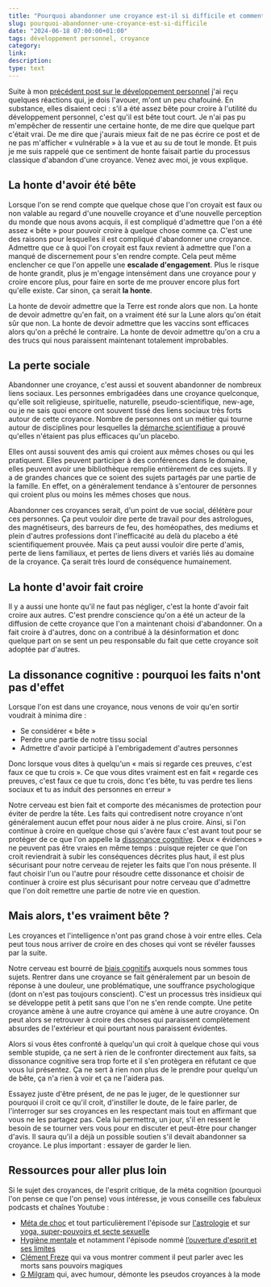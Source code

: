 ```yaml
---
title: "Pourquoi abandonner une croyance est-il si difficile et comment aider ?"
slug: pourquoi-abandonner-une-croyance-est-si-difficile
date: "2024-06-18 07:00:00+01:00"
tags: développement personnel, croyance
category:
link:
description:
type: text
---
```


Suite à mon [précédent post sur le développement personnel](/blog/fr/developpement-personnel-pourquoi-j-ai-arrete-pourquoi-faut-il-s-en-mefier/) j'ai reçu quelques réactions qui, je dois l'avouer, m'ont un peu chafouiné. En substance, elles disaient ceci : s'il a été assez bête pour croire à l'utilité du développement personnel, c'est qu'il est bête tout court. Je n'ai pas pu m'empêcher de ressentir une certaine honte, de me dire que quelque part c'était vrai. De me dire que j'aurais mieux fait de ne pas écrire ce post et de ne pas m'afficher « vulnérable » à la vue et au su de tout le monde. Et puis je me suis rappelé que ce sentiment de honte faisait partie du processus classique d'abandon d'une croyance. Venez avec moi, je vous explique.

<!-- TEASER_END -->

## La honte d'avoir été bête

Lorsque l'on se rend compte que quelque chose que l'on croyait est faux ou non valable au regard d'une nouvelle croyance et d'une nouvelle perception du monde que nous avons acquis, il est compliqué d'admettre que l'on a été assez « bête » pour pouvoir croire à quelque chose comme ça. C'est une des raisons pour lesquelles il est compliqué d'abandonner une croyance. Admettre que ce à quoi l'on croyait est faux revient à admettre que l'on a manqué de discernement pour s'en rendre compte. Cela peut même enclencher ce que l'on appelle une **escalade d'engagement**. Plus le risque de honte grandit, plus je m'engage intensément dans une croyance pour y croire encore plus, pour faire en sorte de me prouver encore plus fort qu'elle existe. Car sinon, ça serait **la honte**.

La honte de devoir admettre que la Terre est ronde alors que non. La honte de devoir admettre qu'en fait, on a vraiment été sur la Lune alors qu'on était sûr que non. La honte de devoir admettre que les vaccins sont efficaces alors qu'on a prêché le contraire. La honte de devoir admettre qu'on a cru a des trucs qui nous paraissent maintenant totalement improbables.

## La perte sociale

Abandonner une croyance, c'est aussi et souvent abandonner de nombreux liens sociaux. Les personnes embrigadées dans une croyance quelconque, qu'elle soit religieuse, spirituelle, naturelle, pseudo-scientifique, new-age, ou je ne sais quoi encore ont souvent tissé des liens sociaux très forts autour de cette croyance. Nombre de personnes ont un métier qui tourne autour de disciplines pour lesquelles la [démarche scientifique](https://www.youtube.com/watch?v=1c1jZQ9Bkq0) a prouvé qu'elles n'étaient pas plus efficaces qu'un placebo.

Elles ont aussi souvent des amis qui croient aux mêmes choses ou qui les pratiquent. Elles peuvent participer à des conférences dans le domaine, elles peuvent avoir une bibliothèque remplie entièrement de ces sujets. Il y a de grandes chances que ce soient des sujets partagés par une partie de la famille. En effet, on a généralement tendance à s'entourer de personnes qui croient plus ou moins les mêmes choses que nous.

Abandonner ces croyances serait, d'un point de vue social, délétère pour ces personnes. Ça peut vouloir dire perte de travail pour des astrologues, des magnétiseurs, des barreurs de feu, des homéopathes, des mediums et plein d'autres professions dont l'inefficacité au delà du placebo a été scientifiquement prouvée. Mais ça peut aussi vouloir dire perte d'amis, perte de liens familiaux, et pertes de liens divers et variés liés au domaine de la croyance. Ça serait très lourd de conséquence humainement.

## La honte d'avoir fait croire

Il y a aussi une honte qu'il ne faut pas négliger, c'est la honte d'avoir fait croire aux autres. C'est prendre conscience qu'on a été un acteur de la diffusion de cette croyance que l'on a maintenant choisi d'abandonner. On a fait croire à d'autres, donc on a contribué à la désinformation et donc quelque part on se sent un peu responsable du fait que cette croyance soit adoptée par d'autres.

## La dissonance cognitive : pourquoi les faits n'ont pas d'effet

Lorsque l'on est dans une croyance, nous venons de voir qu'en sortir voudrait à minima dire :

- Se considérer « bête »
- Perdre une partie de notre tissu social
- Admettre d'avoir participé à l'embrigadement d'autres personnes

Donc lorsque vous dites à quelqu'un « mais si regarde ces preuves, c'est faux ce que tu crois ». Ce que vous dites vraiment est en fait « regarde ces preuves, c'est faux ce que tu crois, donc t'es bête, tu vas perdre tes liens sociaux et tu as induit des personnes en erreur »

Notre cerveau est bien fait et comporte des mécanismes de protection pour éviter de perdre la tête. Les faits qui contredisent notre croyance n'ont généralement aucun effet pour nous aider à ne plus croire. Ainsi, si l'on continue à croire en quelque chose qui s'avère faux c'est avant tout pour se protéger de ce que l'on appelle la [dissonance cognitive](https://fr.wikipedia.org/wiki/Dissonance_cognitive). Deux « évidences » ne peuvent pas être vraies en même temps : puisque rejeter ce que l'on croit reviendrait à subir les conséquences décrites plus haut, il est plus sécurisant pour notre cerveau de rejeter les faits que l'on nous présente. Il faut choisir l'un ou l'autre pour résoudre cette dissonance et choisir de continuer à croire est plus sécurisant pour notre cerveau que d'admettre que l'on doit remettre une partie de notre vie en question.

## Mais alors, t'es vraiment bête ?

Les croyances et l'intelligence n'ont pas grand chose à voir entre elles. Cela peut tous nous arriver de croire en des choses qui vont se révéler fausses par la suite.

Notre cerveau est bourré de [biais cognitifs](https://www.youtube.com/watch?v=JGsUQdGX_qM) auxquels nous sommes tous sujets. Rentrer dans une croyance se fait généralement par un besoin de réponse à une douleur, une problématique, une souffrance psychologique (dont on n'est pas toujours conscient). C'est un processus très insidieux qui se développe petit à petit sans que l'on ne s'en rende compte. Une petite croyance amène à une autre croyance qui amène à une autre croyance. On peut alors se retrouver à croire des choses qui paraissent complètement absurdes de l'extérieur et qui pourtant nous paraissent évidentes.

Alors si vous êtes confronté à quelqu'un qui croit à quelque chose qui vous semble stupide, ça ne sert à rien de le confronter directement aux faits, sa dissonance cognitive sera trop forte et il s'en protègera en réfutant ce que vous lui présentez. Ça ne sert à rien non plus de le prendre pour quelqu'un de bête, ça n'a rien à voir et ça ne l'aidera pas.

Essayez juste d'être présent, de ne pas le juger, de le questionner sur pourquoi il croit ce qu'il croit, d'instiller le doute, de le faire parler, de l'interroger sur ses croyances en les respectant mais tout en affirmant que vous ne les partagez pas. Cela lui permettra, un jour, s'il en ressent le besoin de se tourner vers vous pour en discuter et peut-être pour changer d'avis. Il saura qu'il a déjà un possible soutien s'il devait abandonner sa croyance. Le plus important : essayer de garder le lien.

## Ressources pour aller plus loin

Si le sujet des croyances, de l'esprit critique, de la méta cognition (pourquoi l'on pense ce que l'on pense) vous intéresse, je vous conseille ces fabuleux podcasts et chaînes Youtube :

- [Méta de choc](https://metadechoc.fr/) et tout particulièrement l'épisode sur [l'astrologie](https://metadechoc.fr/podcast/lastrologie-ca-marche-trop/) et sur [yoga, super-pouvoirs et secte sexuelle](https://metadechoc.fr/podcast/yoga-super-pouvoirs-et-secte-sexuelle/)
- [Hygiène mentale](https://www.youtube.com/@HygieneMentale) et notamment l'épisode nommé [l’ouverture d'esprit et ses limites](https://youtu.be/wtJwVZGuiOY?si=egLZIYSI2i-tGdah)
- [Clément Freze](https://www.youtube.com/@clementfreze) qui va vous montrer comment il peut parler avec les morts sans pouvoirs magiques
- [G Milgram](https://www.youtube.com/@ggmilgram) qui, avec humour, démonte les pseudos croyances à la mode
